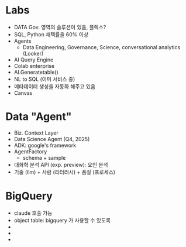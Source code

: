 # Labs
- DATA Gov. 영역의 솔루션이 있음, 플렉스?
- SQL, Python 채택률을 60% 이상
- Agents
  - Data Engineering, Governance, Science, conversational analytics (Looker)
- AI Query Engine
- Colab enterprise
- AI.Generatetable()
- NL to SQL (이미 서비스 중)
- 메타데이터 생성을 자동화 해주고 있음
- Canvas

# Data "Agent"
- Biz. Context Layer
- Data Science Agent (Q4, 2025)
- ADK: google's framework
- AgentFactory
  - schema + sample
- 대화혁 분석 API (exp. preview): 요인 분석
- 기술 (llm) + 사람 (리터러시) + 품질 (프로세스)

# BigQuery
- claude 호출 가능
- object table: bigquery 가 사용할 수 있도록
- 
- 
- 
